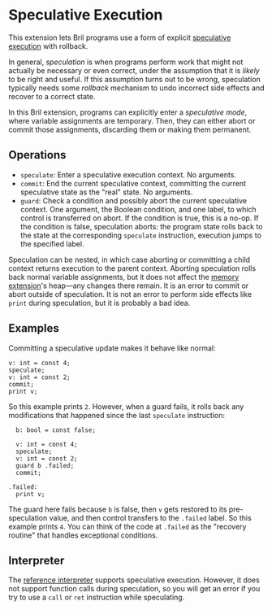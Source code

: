 # Speculative Execution

This extension lets Bril programs use a form of explicit [speculative execution][spec] with rollback.

In general, *speculation* is when programs perform work that might not actually be necessary or even correct, under the assumption that it is *likely* to be right and useful.
If this assumption turns out to be wrong, speculation typically needs some *rollback* mechanism to undo incorrect side effects and recover to a correct state.

In this Bril extension, programs can explicitly enter a *speculative mode*, where variable assignments are temporary.
Then, they can either abort or commit those assignments, discarding them or making them permanent.


Operations
----------

* `speculate`: Enter a speculative execution context. No arguments.
* `commit`: End the current speculative context, committing the current speculative state as the "real" state. No arguments.
* `guard`: Check a condition and possibly abort the current speculative context. One argument, the Boolean condition, and one label, to which control is transferred on abort. If the condition is true, this is a no-op. If the condition is false, speculation aborts: the program state rolls back to the state at the corresponding `speculate` instruction, execution jumps to the specified label.

Speculation can be nested, in which case aborting or committing a child context returns execution to the parent context.
Aborting speculation rolls back normal variable assignments, but it does not affect the [memory extension][mem]'s heap—any changes there remain.
It is an error to commit or abort outside of speculation.
It is not an error to perform side effects like `print` during speculation, but it is probably a bad idea.


Examples
--------

Committing a speculative update makes it behave like normal:

    v: int = const 4;
    speculate;
    v: int = const 2;
    commit;
    print v;

So this example prints `2`.
However, when a guard fails, it rolls back any modifications that happened since the last `speculate` instruction:

      b: bool = const false;

      v: int = const 4;
      speculate;
      v: int = const 2;
      guard b .failed;
      commit;

    .failed:
      print v;

The guard here fails because `b` is false, then `v` gets restored to its pre-speculation value, and then control transfers to the `.failed` label.
So this example prints `4`.
You can think of the code at `.failed` as the "recovery routine" that handles exceptional conditions.


Interpreter
-----------

The [reference interpreter][interp] supports speculative execution.
However, it does not support function calls during speculation, so you will get an error if you try to use a `call` or `ret` instruction while speculating.

[spec]: https://en.wikipedia.org/wiki/Speculative_execution
[mem]: memory.md
[interp]: ../tools/interp.md
